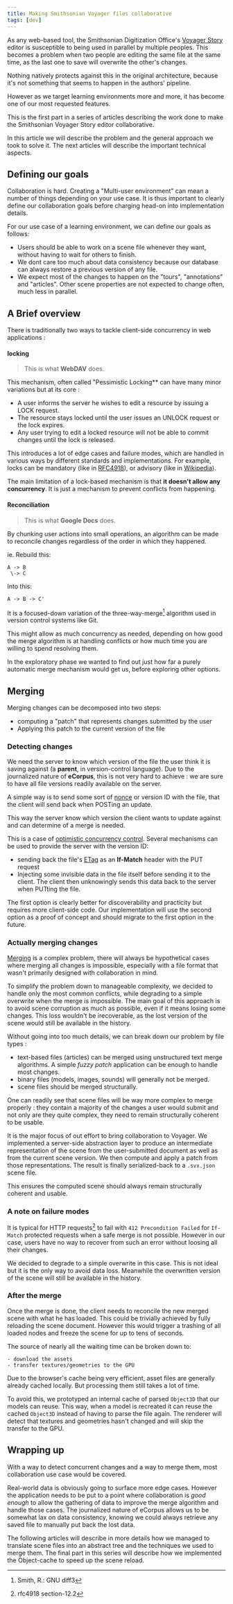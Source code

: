 ```yaml
---
title: Making Smithsonian Voyager files collaborative
tags: [dev]
---
```


As any web-based tool, the Smithsonian Digitization Office's [Voyager Story](https://smithsonian.github.io/) editor is susceptible to being used in parallel by multiple peoples. This becomes a problem when two people are editing the same file at the same time, as the last one to save will overwrite the other's changes.

 Nothing natively protects against this in the original architecture, because it's not something that seems to happen in the authors' pipeline.

However as we target learning environments more and more, it has become one of our most requested features.


This is the first part in a series of articles describing the work done to make the Smithsonian Voyager Story editor collaborative.

In this article we will describe the problem and the general approach we took to solve it. The next articles will describe the important technical aspects.

## Defining our goals

Collaboration is hard. Creating a "Multi-user environment" can mean a number of things depending on your use case. It is thus important to clearly define our collaboration goals before charging head-on into implementation details.

For our use case of a learning environment, we can define our goals as follows:

 - Users should be able to work on a scene file whenever they want, without having to wait for others to finish.
 - We dont care too much about data consistency because our database can always restore a previous version of any file.
 - We expect most of the changes to happen on the "tours", "annotations" and "articles". Other scene properties are not expected to change often, much less in parallel.

## A Brief overview

There is traditionally two ways to tackle client-side concurrency in web applications :

#### locking 

 > This is what **WebDAV** does.

This mechanism, often called "Pessimistic Locking** can have many minor variations but at its core :

 - A user informs the server he wishes to edit a resource by issuing a LOCK request.
 - The resource stays locked until the user issues an UNLOCK request or the lock expires.
 - Any user trying to edit a locked resource will not be able to commit changes until the lock is released.

This introduces a lot of edge cases and failure modes, which are handled in various ways by different standards and implementations. For example, locks can be mandatory (like in [RFC4918](https://datatracker.ietf.org/doc/html/rfc4918#section-7.2)), or advisory (like in [Wikipedia](https://en.wikipedia.org/wiki/Wikipedia:Edit_lock)).

The main limitation of a lock-based mechanism is that **it doesn't allow any concurrency**. It is just a mechanism to prevent conflicts from happening.

#### Reconciliation

 > This is what **Google Docs** does.

By chunking user actions into small operations, an algorithm can be made to reconcile changes regardless of the order in which they happened.

ie. Rebuild this:
```
A -> B
 \-> C
```
Into this:
```
A -> B -> C'
```

It is a focused-down variation of the three-way-merge[^1] algorithm used in version control systems like Git. 

This might allow as much concurrency as needed, depending on how good the merge algorithm is at handling conflicts or how much time you are willing to spend resolving them.

In the exploratory phase we wanted to find out just how far a purely automatic merge mechanism would get us, before exploring other options.


## Merging

Merging changes can be decomposed into two steps:

 - computing a "patch" that represents changes submitted by the user
 - Applying this patch to the current version of the file

### Detecting changes

We need the server to know which version of the file the user think it is saving against (a **parent**, in version-control language). Due to the journalized nature of **eCorpus**, this is not very hard to achieve : we are sure to have all file versions readily available on the server.

A simple way is to send some sort of [nonce](https://en.wikipedia.org/wiki/Cryptographic_nonce) or version ID with the file, that the client will send back when POSTing an update.

This way the server know which version the client wants to update against and can determine of a merge is needed.

This is a case of [optimistic concurrency control](https://en.wikipedia.org/wiki/Optimistic_concurrency_control). Several mechanisms can be used to provide the server with the version ID:

 - sending back the file's [ETag](https://en.wikipedia.org/wiki/HTTP_ETag) as an **If-Match** header with the PUT request
 - Injecting some invisible data in the file itself before sending it to the client. The client then unknowingly sends this data back to the server when PUTting the file.

The first option is clearly better for discoverability and practicity but requires more client-side code. Our implementation will use the second option as a proof of concept and should migrate to the first option in the future.

### Actually merging changes

[Merging]((https://en.wikipedia.org/wiki/Merge_(version_control))) is a complex problem, there will always be hypothetical cases where merging all changes is impossible, especially with a file format that wasn't primarily designed with collaboration in mind.

To simplify the problem down to manageable complexity, we decided to handle only the most common conflicts, while degrading to a simple overwrite when the merge is impossible. The main goal of this approach is to avoid scene corruption as much as possible, even if it means losing some changes. This loss wouldn't be irecoverable, as the lost version of the scene would still be available in the history.

Without going into too much details, we can break down our problem by file types :

 - text-based files (articles) can be merged using unstructured text merge algorithms. A simple *fuzzy patch* application can be enough to handle most changes.
 - binary files (models, images, sounds) will generally not be merged.
 - scene files should be merged structurally.

One can readily see that scene files will be way more complex to merge properly : they contain a majority of the changes a user would submit and not only are they quite complex, they need to remain structurally coherent to be usable.

It is the major focus of out effort to bring collaboration to Voyager. We implemented a server-side abstraction layer to produce an intermediate representation of the scene from the user-submitted document as well as from the current scene version. We then compute and apply a patch from those representations. The result is finally serialized-back to a `.svx.json` scene file.

This ensures the computed scene should always remain structurally coherent and usable.

### A note on failure modes

It is typical for HTTP requests[^2] to fail with `412 Precondition Failed` for `If-Match` protected requests when a safe merge is not possible. However in our case, users have no way to recover from such an error without loosing all their changes.

We decided to degrade to a simple overwrite in this case. This is not ideal but it is the only way to avoid data loss. Meanwhile the overwritten version of the scene will still be available in the history.

### After the merge

Once the merge is done, the client needs to reconcile the new merged scene with what he has loaded. This could be trivially achieved by fully reloading the scene document. However this would trigger a trashing of all loaded nodes and freeze the scene for up to tens of seconds.

The source of nearly all the waiting time can be broken down to:
    
    - download the assets
    - transfer textures/geometries to the GPU

Due to the browser's cache being very efficient, asset files are generally already cached locally. But processing them still takes a lot of time.

To avoid this, we prototyped an internal cache of parsed `Object3D` that our models can reuse. This way, when a model is recreated it can reuse the cached `Object3D` instead of having to parse the file again. The renderer will detect that textures and geometries hasn't changed and will skip the transfer to the GPU.

## Wrapping up

With a way to detect concurrent changes and a way to merge them, most collaboration use case would be covered. 

Real-world data is obviously going to surface more edge cases. However the application needs to be put to a point where collaboration is *good enough* to allow the gathering of data to improve the merge algorithm and handle those cases. The journalized nature of eCorpus allows us to be somewhat lax on data consistency, knowing we could always retrieve any saved file to manually put back the lost data.

The following articles will describe in more details how we managed to translate scene files into an abstract tree and the techniques we used to merge them. The final part in this series will describe how we implemented the Object-cache to speed up the scene reload.

[^1]: Smith, R.: GNU diff3
[^2]: rfc4918 section-12.2